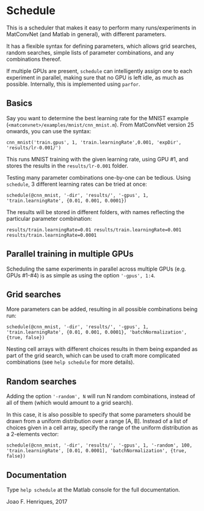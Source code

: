 # Schedule
This is a scheduler that makes it easy to perform many runs/experiments in MatConvNet (and Matlab in general), with different parameters.

It has a flexible syntax for defining parameters, which allows grid searches, random searches, simple lists of parameter combinations, and any combinations thereof.

If multiple GPUs are present, `schedule` can intelligently assign one to each experiment in parallel, making sure that no GPU is left idle, as much as possible. Internally, this is implemented using `parfor`.


## Basics

Say you want to determine the best learning rate for the MNIST example (`<matconvnet>/examples/mnist/cnn_mnist.m`). From MatConvNet version 25 onwards, you can use the syntax:

`cnn_mnist('train.gpus', 1, 'train.learningRate',0.001, 'expDir', 'results/lr-0.001/')`

This runs MNIST training with the given learning rate, using GPU #1, and stores the results in the `results/lr-0.001` folder.

Testing many parameter combinations one-by-one can be tedious. Using `schedule`, 3 different learning rates can be tried at once:

`schedule(@cnn_mnist, '-dir', 'results/', '-gpus', 1, 'train.learningRate', {0.01, 0.001, 0.0001})`

The results will be stored in different folders, with names reflecting the particular parameter combination:

`results/train.learningRate=0.01
results/train.learningRate=0.001
results/train.learningRate=0.0001`

## Parallel training in multiple GPUs

Scheduling the same experiments in parallel across multiple GPUs (e.g. GPUs #1-#4) is as simple as using the option `'-gpus', 1:4`.

## Grid searches

More parameters can be added, resulting in all possible combinations being run:

`schedule(@cnn_mnist, '-dir', 'results/', '-gpus', 1, 'train.learningRate', {0.01, 0.001, 0.0001}, 'batchNormalization', {true, false})`

Nesting cell arrays with different choices results in them being expanded as part of the grid search, which can be used to craft more complicated combinations (see `help schedule` for more details).

## Random searches

Adding the option `'-random', N` will run N random combinations, instead of all of them (which would amount to a grid search).

In this case, it is also possible to specify that some parameters should be drawn from a uniform distribution over a range [A, B]. Instead of a list of choices given in a cell array, specify the range of the uniform distribution as a 2-elements vector:

`schedule(@cnn_mnist, '-dir', 'results/', '-gpus', 1, '-random', 100, 'train.learningRate', [0.01, 0.0001], 'batchNormalization', {true, false})`

## Documentation

Type `help schedule` at the Matlab console for the full documentation.

Joao F. Henriques, 2017
